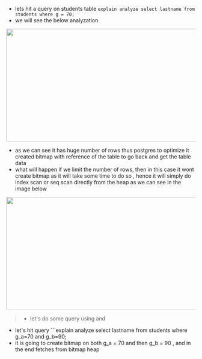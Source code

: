 - lets hit a query on students table ```explain analyze select lastname from students where g = 70;``` 
- we will see the below analyzation

<img width=800 height=300 src="https://github.com/user-attachments/assets/6b7af5b7-e128-491c-b11c-d798abd4d29e">

- as we can see it has huge number of rows thus postgres to optimize it created bitmap with reference of the table to go back and get the table data
- what will happen if we limit the number of rows,  then in this case it wont create bitmap as it will take some time to do so , hence it will simply do index scan or seq scan directly from the heap as we can see in the image below

<img width=800 height=300 src="https://github.com/user-attachments/assets/16d3ebad-a1b4-479c-9533-1541499e32b4">


> - let's do some query using and
- let's hit query ```explain analyze select lastname from students where g_a=70 and g_b=90;
- it is going to create bitmap on both g_a = 70 and then g_b = 90 , and in the end fetches from bitmap heap 
